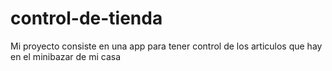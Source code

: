 # control-de-tienda
Mi proyecto consiste en una app para tener control de los articulos que hay en el minibazar de mi casa
